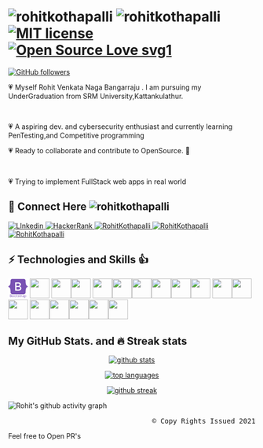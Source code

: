
<div align="centre" >

 #  <img src="https://emojipedia-us.s3.amazonaws.com/source/skype/289/partying-face_1f973.png" width="50" alt="rohitkothapalli"/> <img src="https://komarev.com/ghpvc/?username=rohitkothapalli&label=DEVELOPER NO." alt="rohitkothapalli" />     [![MIT license](https://img.shields.io/badge/License-MIT-blue.svg)](https://l.mit-license.org/)     [![Open Source Love svg1](https://badges.frapsoft.com/os/v1/open-source.svg?v=103)](https://github.com/rohitkothapalli/open-source-badges/)
 
 [![GitHub followers](https://img.shields.io/github/followers/rohitkothapalli.svg?style=social&label=Followers)](https://github.com/rohitkothapalli?tab=followers)
 

 

 
 
</div>



<div align = "left">

<p> &#128151; Myself Rohit Venkata Naga Bangarraju . I am pursuing my UnderGraduation from SRM University,Kattankulathur. </p> <br/>
<p> &#128151; A aspiring dev. and cybersecurity enthusiast and currently learning PenTesting,and Competitive programming </>
 <p> &#128151; Ready to collaborate and contribute to OpenSource. 🙇‍ </p>  <br/>
 <p>&#128151; Trying to implement FullStack web apps in real world </p>
 
 </div>

 
 
 
 
 
 ## 💐 Connect Here <img src="https://emojipedia-us.s3.amazonaws.com/source/skype/289/handshake_1f91d.png" width="50"  alt="rohitkothapalli" />
<div align = "centre">
 
<a href="https://www.linkedin.com/in/rohit-kothapalli-079719194/">
  <img align="" alt="LInkedin" width="50px" src="https://raw.githubusercontent.com/peterthehan/peterthehan/master/assets/linkedin.svg" />
</a>
 
<a href="https://www.hackerrank.com/RA1911030010015">
 <img align="" alt="HackerRank" width="50px" src="https://upload.wikimedia.org/wikipedia/commons/thumb/6/6a/Hackerrank_meaningful_logo.svg/216px-Hackerrank_meaningful_logo.svg.png"/>
  
 <a href="https://discord.gg/code">
  <img align="" alt="RohitKothapalli" width="50px" src="https://raw.githubusercontent.com/peterthehan/peterthehan/master/assets/discord.svg" />
</a>
 
 
 <a href="https://www.instagram.com/rohitkothapalli_/">
  <img align="" alt="RohitKothapalli" width="50px" src="https://raw.githubusercontent.com/gist/jemminger/91c69559f5ce1cc45cecc1f2614325c6/raw/809bb0a961444f293a1e65fa4ead494bd93a77c6/instagram.svg" />
</a>
 
 
 
 
 <a href="https://api.whatsapp.com/send?phone=+917569121358&text=Hey%20Rohit">
  <img align="" alt="RohitKothapalli" width="50px" src="https://upload.wikimedia.org/wikipedia/commons/6/6b/WhatsApp.svg" />
</a>
 
 
 
 
 
 
 
 

 
 
 
 

 
 
 
 
 </div>
 
 

## ⚡ Technologies and Skills 👍
 <div>
  <p align="left"> <img src="https://raw.githubusercontent.com/devicons/devicon/master/icons/bootstrap/bootstrap-plain-wordmark.svg" alt="bootstrap" width="40" height="40"/>
   <img src="https://cdn.jsdelivr.net/gh/devicons/devicon/icons/amazonwebservices/amazonwebservices-original.svg"  width="40" height="40" />
   <img src="https://cdn.jsdelivr.net/gh/devicons/devicon/icons/apple/apple-original.svg"  width="40" height="40"/><img src="https://cdn.jsdelivr.net/gh/devicons/devicon/icons/bitbucket/bitbucket-original-wordmark.svg"  width="40" height="40" />
   <img src="https://cdn.jsdelivr.net/gh/devicons/devicon/icons/canva/canva-original.svg"  width="40" height="40" /><img src="https://cdn.jsdelivr.net/gh/devicons/devicon/icons/cplusplus/cplusplus-original.svg" width="40" height="40" /><img src="https://cdn.jsdelivr.net/gh/devicons/devicon/icons/css3/css3-original.svg" width="40" height="40" /><img src="https://cdn.jsdelivr.net/gh/devicons/devicon/icons/figma/figma-original.svg"  width="40" height="40"/><img src="https://cdn.jsdelivr.net/gh/devicons/devicon/icons/git/git-original.svg"  width="40" height="40"/><img src="https://cdn.jsdelivr.net/gh/devicons/devicon/icons/github/github-original.svg"  width="40" height="40"/>
   <img src="https://cdn.jsdelivr.net/gh/devicons/devicon/icons/html5/html5-original.svg"  width="40" height="40" /><img src="https://cdn.jsdelivr.net/gh/devicons/devicon/icons/javascript/javascript-original.svg" width="40" height="40"/><img src="https://cdn.jsdelivr.net/gh/devicons/devicon/icons/linkedin/linkedin-original.svg"   width="40" height="40" />
   <img src="https://cdn.jsdelivr.net/gh/devicons/devicon/icons/linux/linux-original.svg" width="40" height="40" /><img src="https://cdn.jsdelivr.net/gh/devicons/devicon/icons/python/python-original.svg" width="40" height="40" /><img src="https://cdn.jsdelivr.net/gh/devicons/devicon/icons/sass/sass-original.svg"  width="40" height="40" /><img src="https://cdn.jsdelivr.net/gh/devicons/devicon/icons/vscode/vscode-original.svg"  width="40" height="40" /><img src="https://cdn.jsdelivr.net/gh/devicons/devicon/icons/xd/xd-plain.svg" width="40" height="40" />
   
  
 
   
 </div>
 
 















## My GitHub Stats. and 🔥 Streak stats
 
<div align ="center" >
 
 [![github stats](https://github-readme-stats.vercel.app/api?username=rohitkothapalli&theme=blue-green)](https://github.com/rohitkothapalli/github-readme-stats)

 </div>
 
 <div align="center">
  
  
 [![top languages](https://github-readme-stats.vercel.app/api/top-langs/?username=rohitkothapalli&theme=blue-green)](https://github.com/rohitkothapalli/github-readme-stats)
   
   
   </div>
 <div align = "center">
  
  [![github streak](https://github-readme-streak-stats.herokuapp.com/?user=rohitkothapalli&theme=blue-green)](https://github.com//github-readme-streak-stats)
 </div>
 
 

   <div>

   
  ![Rohit's github activity graph](https://activity-graph.herokuapp.com/graph?username=rohitkothapalli&theme=react-dark&hide_border=true&area=true)
 </div>

 



 <p align="right">
  <kbd>&copy Copy Rights Issued 2021</kbd>
  
 </p>
 
 <p> Feel free to Open PR's </p>




  
 
